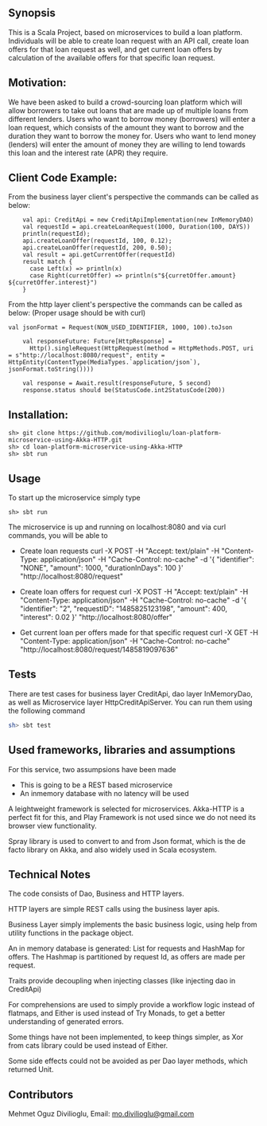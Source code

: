 ## Synopsis

This is a Scala Project, based on microservices to build a loan platform. Individuals will be
able to create loan request with an API call, create loan offers for that loan request as well, and get current loan offers
by calculation of the available offers for that specific loan request.

## Motivation:

We have been asked to build a crowd-sourcing loan platform which will allow borrowers to take out loans that are made
up of multiple loans from different lenders. Users who want to borrow money (borrowers) will enter a loan request, which consists of the amount they want to
borrow and the duration they want to borrow the money for. Users who want to lend money (lenders) will enter the
amount of money they are willing to lend towards this loan and the interest rate (APR) they require.

## Client Code Example:

From the business layer client's perspective the commands can be called as below:
```
    val api: CreditApi = new CreditApiImplementation(new InMemoryDAO)
    val requestId = api.createLoanRequest(1000, Duration(100, DAYS))
    println(requestId);
    api.createLoanOffer(requestId, 100, 0.12);
    api.createLoanOffer(requestId, 200, 0.50);
    val result = api.getCurrentOffer(requestId)
    result match {
      case Left(x) => println(x)
      case Right(curretOffer) => println(s"${curretOffer.amount} ${curretOffer.interest}")
    }
```
From the http layer client's perspective the commands can be called as below:
(Proper usage should be with curl)
```
val jsonFormat = Request(NON_USED_IDENTIFIER, 1000, 100).toJson

    val responseFuture: Future[HttpResponse] =
      Http().singleRequest(HttpRequest(method = HttpMethods.POST, uri = s"http://localhost:8080/request", entity = HttpEntity(ContentType(MediaTypes.`application/json`), jsonFormat.toString())))

    val response = Await.result(responseFuture, 5 second)
    response.status should be(StatusCode.int2StatusCode(200))
```
## Installation:
```
sh> git clone https://github.com/modivilioglu/loan-platform-microservice-using-Akka-HTTP.git
sh> cd loan-platform-microservice-using-Akka-HTTP
sh> sbt run
```
## Usage
To start up the microservice simply type
```
sh> sbt run
```
The microservice is up and running on localhost:8080 and via curl commands, you will be
able to
- Create loan requests
curl -X POST -H "Accept: text/plain" -H "Content-Type: application/json" -H "Cache-Control: no-cache" -d '{
	"identifier": "NONE",
	"amount": 1000,
	"durationInDays": 100
}' "http://localhost:8080/request"

- Create loan offers for request
curl -X POST -H "Accept: text/plain" -H "Content-Type: application/json" -H "Cache-Control: no-cache" -d '{
	"identifier": "2",
	"requestID": "1485825123198",
	"amount": 400,
	"interest": 0.02
}' "http://localhost:8080/offer"

- Get current loan per offers made for that specific request
curl -X GET -H "Content-Type: application/json" -H "Cache-Control: no-cache"  "http://localhost:8080/request/1485819097636"

## Tests

There are test cases for business layer CreditApi, dao layer InMemoryDao, as well as Microservice layer HttpCreditApiServer. You can run them using the following command
```sh
sh> sbt test
```

## Used frameworks, libraries and assumptions

For this service, two assumpsions have been made
- This is going to be a REST based microservice
- An inmemory database with no latency will be used

A leightweight framework is selected for microservices.
Akka-HTTP is a perfect fit for this, and Play Framework is not used
since we do not need its browser view functionality.

Spray library is used to convert to and from Json format, which is
the de facto library on Akka, and also widely used in Scala ecosystem.

## Technical Notes
The code consists of Dao, Business and HTTP layers.

HTTP layers are simple REST calls using the business layer apis.

Business Layer simply implements the basic business logic, using help from
utility functions in the package object.

An in memory database is generated:
List for requests and HashMap for offers. The Hashmap is partitioned by request Id, as
offers are made per request.

Traits provide decoupling when injecting classes (like injecting dao in
CreditApi)

For comprehensions are used to simply provide a workflow logic instead of
flatmaps, and Either is used instead of Try Monads, to get a better understanding
of generated errors.

Some things have not been implemented, to keep things simpler,
as Xor from cats library could be used instead of Either.

Some side effects could not be avoided as per Dao layer methods,
which returned Unit.

## Contributors

Mehmet Oguz Divilioglu, Email: mo.divilioglu@gmail.com

